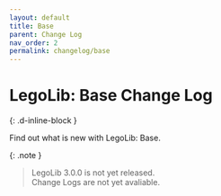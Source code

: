 ```yaml
---
layout: default
title: Base
parent: Change Log
nav_order: 2
permalink: changelog/base
---
```

# LegoLib: Base Change Log  
{: .d-inline-block }  

Find out what is new with LegoLib: Base.  

{: .note }  
> LegoLib 3.0.0 is not yet released.  
> Change Logs are not yet avaliable.   

